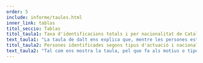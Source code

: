 ```yaml
---
order: 5
include: informe/taules.html
inner_link: tablas
titol_seccio: Tablas
titol_taula1: Taxa d'identificacions totals i per nacionalitat de Catalunya (2017)
text_taula1: "La taula de dalt ens explica que, mentre les persones estrangeres s'emporten un 54,1% del total d'identificacions, només representen el 13,70% de la població total de Catalunya. Així, la seva taxa d'identificació, 19,59, és gairebé 17 punts més alta que l'espanyola. És a dir, gairebé un 20 de cada 100 persones amb nacionalitat estrangera empadronades a Catalunya van ser identificades el 2017, mentre menys de 3 de cada 100 espanyoles van viure la mateixa experiència. En altres paraules, per cada persona espanyola que és aturada, són aturades 7,4 persones amb nacionalitat estrangera. Si ens fixem en algunes nacionalitats de forma específica, veiem que les taxes d'identificació es disparen i la ràtio de desproporció augmenta, especialment en la nacionalitat equatoriana (16,8), dominicana (16,6) o algeriana (18,3)."
titol_taula2: Persones identificades segons tipus d'actuació i nacionalitat (2017)
text_taula2: "Tal com ens mostra la taula, pel que fa als motius o tipus d'actuació a què responen les identificacions, ens trobem que en el cas de persones de nacionalitat estrangera, un 15% (30.471 persones) responen a «control de policia de pas» o «dispositiu de seguretat ciutadana», mentre que en el cas de les persones espanyoles el principal motiu d'identificació és el de «robatori amb força». Entenem que cada tipus d'actuació va envoltada d'unes implicacions diferents. Així, mentre que el robatori amb força respon a uns indicis de sospita clars o, si més no, definits, en el cas de control de policia de pas es dóna màniga ample a l'agent perquè utilitzi la seva discrecionalitat o «ull policial» per parar qui consideri oportú."
---
```

